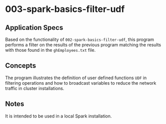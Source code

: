 # 003-spark-basics-filter-udf

## Application Specs
Based on the functionality of `002-spark-basics-filter-udf`, this program performs a filter on the results of the previous program matching the results with those found in the `ghEmployees.txt` file.

## Concepts
The program illustrates the definition of user defined functions `UDF` in filtering operations and how to broadcast variables to reduce the network traffic in cluster installations.

## Notes
It is intended to be used in a local Spark installation.
